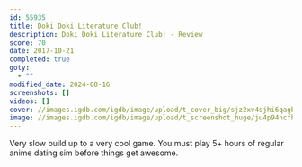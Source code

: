```yaml
---
id: 55935
title: Doki Doki Literature Club!
description: Doki Doki Literature Club! - Review
score: 70
date: 2017-10-21
completed: true
goty:
  - ""
modified_date: 2024-08-16
screenshots: []
videos: []
cover: //images.igdb.com/igdb/image/upload/t_cover_big/sjz2xv4sjhi6qagbveau.jpg
image: //images.igdb.com/igdb/image/upload/t_screenshot_huge/ju4p94ncfbuxomc9n8iu.jpg
---
```

Very slow build up to a very cool game. You must play 5+ hours of regular anime dating sim before things get awesome.